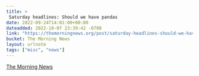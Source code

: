 ```yaml
---
title: > 
 Saturday headlines: Should we have pandas
date: 2022-09-24T14:01:00+00:00
dateadded: 2022-10-07 23:39:42 -0700
link: "https://themorningnews.org/post/saturday-headlines-should-we-have-pandas"
bucket: The Morning News
layout: urlnote
tags: ["misc", "news"]
--- 
```


 
  
    
    
    


 <!-- end excerpt --> 
<div class='bucket'><a class='internal-link' href='/buckets/the-morning-news'>The Morning News</a></div> 
